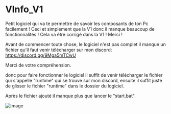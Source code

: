 # VInfo_V1

Petit logiciel qui va te permettre de savoir les composants de ton Pc facilement !
Ceci et simplement que la V1 donc il manque beaucoup de fonctionnalités !
Cela va être corrigé dans la V1 ! Merci !

Avant de commencer toute chose, le logiciel n'est pas complet il manque un fichier qu'il faut venir télécharger sur mon discord: https://discord.gg/9Mga5mTCwU

Merci de votre compréhension.

donc pour faire fonctionner le logiciel il suffit de venir télécharger le fichier qui s'appelle "runtime" qui se trouve sur mon discord, ensuite il suffit juste de glisser le fichier "runtime" dans le dossier du logiciel.

Après le fichier ajouté il manque plus que lancer le "start.bat".

![image](https://github.com/Zxldrok/VInfo_V1/assets/106545133/b5b1666e-0b2c-4483-a9db-8bb8b06f0bbe)
